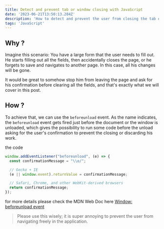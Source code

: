 ```yaml
---
title: Detect and prevent tab or window closing with JavaScript
date: '2023-06-21T13:50:13.284Z'
description: 'How to detect and prevent the user from closing the tab or the window using JavaScript'
tags: 'JavaScript'
---
```

## Why ?

Imagine this scenario: You have a large form that the user needs to fill out. He starts filling out all the fields, then accidentally closes the page, or he forgets to save and navigates to another page. In this case, all his changes will be gone.

It would be great to somehow stop him from leaving the page and ask for his confirmation before clearing all the fields, and that's exactly what we will cover in this post.

## How ?

To achieve that, we can use the `beforeunload` event. As the name indicates, the `beforeunload` event gets fired just before the document or the window is unloaded, which gives the possibility to run some code before the unload asking for the user's confirmation to prevent the closing or discarding his work.

the code 

```JavaScript
window.addEventListener("beforeunload", (e) => {
  const confirmationMessage = "\\o/";

  // Gecko + IE
  (e || window.event).returnValue = confirmationMessage;

  // Safari, Chrome, and other WebKit-derived browsers
  return confirmationMessage;
});
```

for more details please check the MDN Web Doc here [Window: beforeunload event](https://developer.mozilla.org/en-US/docs/Web/API/Window/beforeunload_event)


> Please use this wisely; it is super annoying to prevent the user from navigating freely in the application.